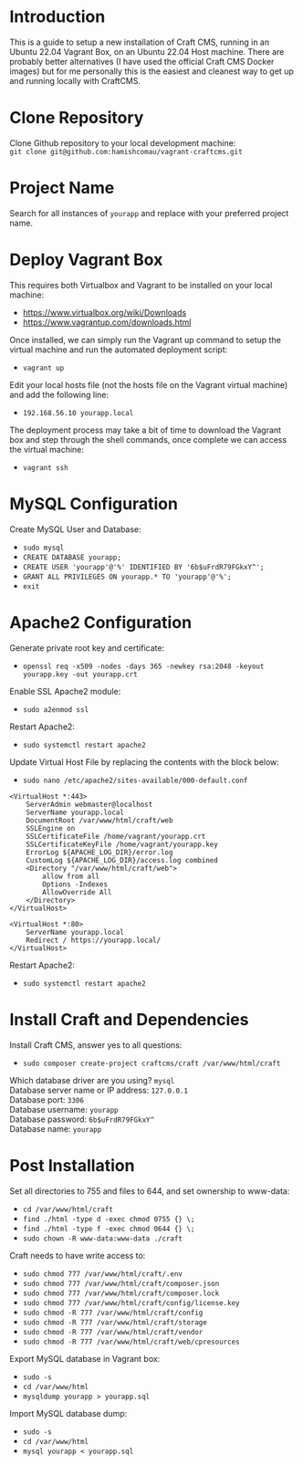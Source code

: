 # Introduction
This is a guide to setup a new installation of Craft CMS, running in an Ubuntu 22.04 Vagrant Box, on an Ubuntu 22.04 Host machine. There are probably better alternatives (I have used the official Craft CMS Docker images) but for me personally this is the easiest and cleanest way to get up and running locally with CraftCMS.

Clone Repository
================

Clone Github repository to your local development machine:  
`git clone git@github.com:hamishcomau/vagrant-craftcms.git`

Project Name
============

Search for all instances of `yourapp` and replace with your preferred project name.

Deploy Vagrant Box
==================

This requires both Virtualbox and Vagrant to be installed on your local machine:

* https://www.virtualbox.org/wiki/Downloads
* https://www.vagrantup.com/downloads.html

Once installed, we can simply run the Vagrant up command to setup the virtual machine and run the automated deployment script:

* `vagrant up`

Edit your local hosts file (not the hosts file on the Vagrant virtual machine) and add the following line:

* `192.168.56.10 yourapp.local`

The deployment process may take a bit of time to download the Vagrant box and step through the shell commands, once complete we can access the virtual machine:

* `vagrant ssh`

MySQL Configuration
========================

Create MySQL User and Database:

* `sudo mysql`
* `CREATE DATABASE yourapp;`
* `CREATE USER 'yourapp'@'%' IDENTIFIED BY '6b$uFrdR79FGkxY^';`
* `GRANT ALL PRIVILEGES ON yourapp.* TO 'yourapp'@'%';`
* `exit`

Apache2 Configuration
========================

Generate private root key and certificate:

* `openssl req -x509 -nodes -days 365 -newkey rsa:2048 -keyout yourapp.key -out yourapp.crt`

Enable SSL Apache2 module:

* `sudo a2enmod ssl`

Restart Apache2:

* `sudo systemctl restart apache2`

Update Virtual Host File by replacing the contents with the block below:

* `sudo nano /etc/apache2/sites-available/000-default.conf`

```
<VirtualHost *:443>
    ServerAdmin webmaster@localhost
    ServerName yourapp.local
    DocumentRoot /var/www/html/craft/web
    SSLEngine on
    SSLCertificateFile /home/vagrant/yourapp.crt
    SSLCertificateKeyFile /home/vagrant/yourapp.key
    ErrorLog ${APACHE_LOG_DIR}/error.log
    CustomLog ${APACHE_LOG_DIR}/access.log combined
    <Directory "/var/www/html/craft/web">
        allow from all
        Options -Indexes
        AllowOverride All
    </Directory>
</VirtualHost>

<VirtualHost *:80>
    ServerName yourapp.local
    Redirect / https://yourapp.local/
</VirtualHost>
```

Restart Apache2:

* `sudo systemctl restart apache2`

Install Craft and Dependencies
==============================

Install Craft CMS, answer yes to all questions:

* `sudo composer create-project craftcms/craft /var/www/html/craft`

Which database driver are you using? `mysql`  
Database server name or IP address: `127.0.0.1`  
Database port: `3306`  
Database username: `yourapp`  
Database password: `6b$uFrdR79FGkxY^`  
Database name: `yourapp`

Post Installation
=================

Set all directories to 755 and files to 644, and set ownership to www-data:

* `cd /var/www/html/craft`
* `find ./html -type d -exec chmod 0755 {} \;`
* `find ./html -type f -exec chmod 0644 {} \;`
* `sudo chown -R www-data:www-data ./craft`

Craft needs to have write access to:

* `sudo chmod 777 /var/www/html/craft/.env`
* `sudo chmod 777 /var/www/html/craft/composer.json`
* `sudo chmod 777 /var/www/html/craft/composer.lock`
* `sudo chmod 777 /var/www/html/craft/config/license.key`
* `sudo chmod -R 777 /var/www/html/craft/config`
* `sudo chmod -R 777 /var/www/html/craft/storage`
* `sudo chmod -R 777 /var/www/html/craft/vendor`
* `sudo chmod -R 777 /var/www/html/craft/web/cpresources`

Export MySQL database in Vagrant box:

* `sudo -s`
* `cd /var/www/html`
* `mysqldump yourapp > yourapp.sql`

Import MySQL database dump:

* `sudo -s`
* `cd /var/www/html`
* `mysql yourapp < yourapp.sql`